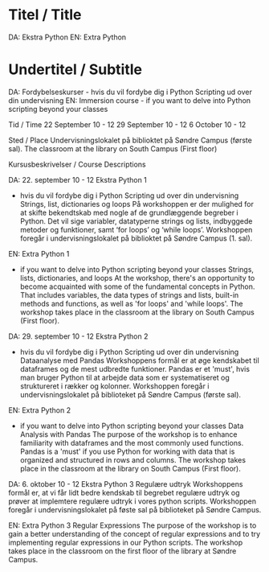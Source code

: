 # Titel / Title
DA:
Ekstra Python
EN:
Extra Python

# Undertitel / Subtitle
DA:
Fordybelseskurser - hvis du vil fordybe dig i Python Scripting ud over din undervisning
EN:
Immersion course - if you want to delve into Python scripting beyond your classes

Tid / Time 
22 September 10 - 12
29 September 10 - 12
6 October 10 - 12

Sted / Place
Undervisningslokalet på biblioktet på Søndre Campus (første sal).
The classroom at the library on South Campus (First floor)


Kursusbeskrivelser / Course Descriptions

DA:
22. september 10 - 12
Ekstra Python 1
- hvis du vil fordybe dig i Python Scripting ud over din undervisning
Strings, list, dictionaries og loops
På workshoppen er der mulighed for at skifte bekendtskab med nogle af de grundlæggende begreber i Python.
Det vil sige variabler, datatyperne strings og lists, indbyggede metoder og funktioner, samt ‘for loops’ og ‘while loops’. 
Workshoppen foregår i undervisningslokalet på biblioktet på Søndre Campus (1. sal).

EN:
Extra Python 1
- if you want to delve into Python scripting beyond your classes
Strings, lists, dictionaries, and loops
At the workshop, there's an opportunity to become acquainted with some of the fundamental concepts in Python.
That includes variables, the data types of strings and lists, built-in methods and functions, as well as 'for loops' and 'while loops'.
The workshop takes place in the classroom at the library on South Campus (First floor).



DA:
29. september 10 - 12
Ekstra Python 2
- hvis du vil fordybe dig i Python Scripting ud over din undervisning
Dataanalyse med Pandas
Workshoppens formål er at øge kendskabet til dataframes og de mest udbredte funktioner.
Pandas er et 'must', hvis man bruger Python til at arbejde data som er systematiseret og struktureret i rækker og kolonner. 
Workshoppen foregår i undervisningslokalet på biblioteket på Søndre Campus (første sal).

EN:
Extra Python 2
- if you want to delve into Python scripting beyond your classes
Data Analysis with Pandas
The purpose of the workshop is to enhance familiarity with dataframes and the most commonly used functions.
Pandas is a 'must' if you use Python for working with data that is organized and structured in rows and columns.
The workshop takes place in the classroom at the library on South Campus (First floor).


DA:
6. oktober 10 - 12
Ekstra Python 3
Regulære udtryk
Workshoppens formål er, at vi får lidt bedre kendskab til begrebet regulære udtryk og prøver at implemtere regulære udtryk i vores python scripts.
Workshoppen foregår i undervisningslokalet på føste sal på biblioteket på Søndre Campus.

EN:
Extra Python 3
Regular Expressions
The purpose of the workshop is to gain a better understanding of the concept of regular expressions and to try implementing regular expressions in our Python scripts.
The workshop takes place in the classroom on the first floor of the library at Søndre Campus.
